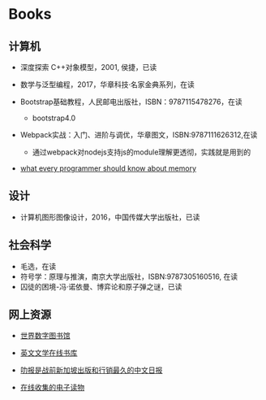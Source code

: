 # Books

## 计算机

- 深度探索 C++对象模型，2001, 侯捷，已读
- 数学与泛型编程，2017，华章科技·名家金典系列，在读
- Bootstrap基础教程，人民邮电出版社，ISBN：9787115478276，在读
    - bootstrap4.0
- Webpack实战：入门、进阶与调优，华章图文，ISBN:9787111626312,在读
    - 通过webpack对nodejs支持js的module理解更透彻，实践就是用到的

- [what every programmer should know about memory](https://people.freebsd.org/~lstewart/articles/cpumemory.pdf)

## 设计

- 计算机图形图像设计，2016，中国传媒大学出版社，已读

## 社会科学

- 毛选，在读
- 符号学：原理与推演，南京大学出版社，ISBN:9787305160516, 在读
- 囚徒的困境-冯·诺依曼、博弈论和原子弹之谜，已读

## 网上资源
- [世界数字图书馆](https://www.wdl.org/zh/)
- [英文文学在线书库](http://www.online-literature.com/)
- [叻报是战前新加坡出版和行销最久的中文日报](http://www.lib.nus.edu.sg/lebao/index.htm)

- [在线收集的电子读物](http://www.labbookpages.co.uk/index.html)